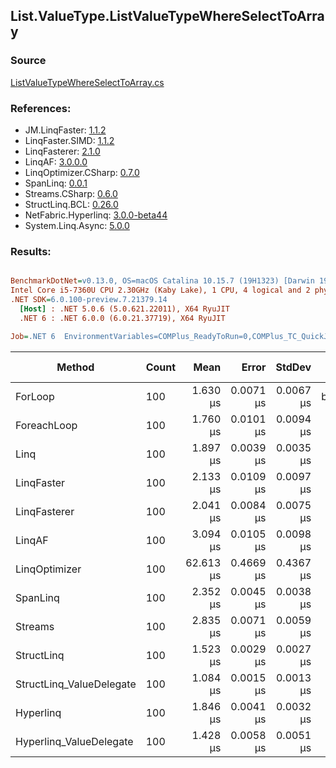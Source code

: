 ﻿## List.ValueType.ListValueTypeWhereSelectToArray

### Source
[ListValueTypeWhereSelectToArray.cs](../LinqBenchmarks/List/ValueType/ListValueTypeWhereSelectToArray.cs)

### References:
- JM.LinqFaster: [1.1.2](https://www.nuget.org/packages/JM.LinqFaster/1.1.2)
- LinqFaster.SIMD: [1.1.2](https://www.nuget.org/packages/LinqFaster.SIMD/1.0.3)
- LinqFasterer: [2.1.0](https://www.nuget.org/packages/LinqFasterer/2.1.0)
- LinqAF: [3.0.0.0](https://www.nuget.org/packages/LinqAF/3.0.0.0)
- LinqOptimizer.CSharp: [0.7.0](https://www.nuget.org/packages/LinqOptimizer.CSharp/0.7.0)
- SpanLinq: [0.0.1](https://www.nuget.org/packages/SpanLinq/0.0.1)
- Streams.CSharp: [0.6.0](https://www.nuget.org/packages/Streams.CSharp/0.6.0)
- StructLinq.BCL: [0.26.0](https://www.nuget.org/packages/StructLinq/0.26.0)
- NetFabric.Hyperlinq: [3.0.0-beta44](https://www.nuget.org/packages/NetFabric.Hyperlinq/3.0.0-beta44)
- System.Linq.Async: [5.0.0](https://www.nuget.org/packages/System.Linq.Async/5.0.0)

### Results:
``` ini

BenchmarkDotNet=v0.13.0, OS=macOS Catalina 10.15.7 (19H1323) [Darwin 19.6.0]
Intel Core i5-7360U CPU 2.30GHz (Kaby Lake), 1 CPU, 4 logical and 2 physical cores
.NET SDK=6.0.100-preview.7.21379.14
  [Host] : .NET 5.0.6 (5.0.621.22011), X64 RyuJIT
  .NET 6 : .NET 6.0.0 (6.0.21.37719), X64 RyuJIT

Job=.NET 6  EnvironmentVariables=COMPlus_ReadyToRun=0,COMPlus_TC_QuickJitForLoops=1,COMPlus_TieredPGO=1  Runtime=.NET 6.0  

```
|                   Method | Count |      Mean |     Error |    StdDev |         Ratio | RatioSD |   Gen 0 | Gen 1 | Gen 2 | Allocated |
|------------------------- |------ |----------:|----------:|----------:|--------------:|--------:|--------:|------:|------:|----------:|
|                  ForLoop |   100 |  1.630 μs | 0.0071 μs | 0.0067 μs |      baseline |         |  5.5237 |     - |     - |     11 KB |
|              ForeachLoop |   100 |  1.760 μs | 0.0101 μs | 0.0094 μs |  1.08x slower |   0.01x |  5.5237 |     - |     - |     11 KB |
|                     Linq |   100 |  1.897 μs | 0.0039 μs | 0.0035 μs |  1.16x slower |   0.00x |  4.0016 |     - |     - |      8 KB |
|               LinqFaster |   100 |  2.133 μs | 0.0109 μs | 0.0097 μs |  1.31x slower |   0.01x |  5.5237 |     - |     - |     11 KB |
|             LinqFasterer |   100 |  2.041 μs | 0.0084 μs | 0.0075 μs |  1.25x slower |   0.01x |  6.3934 |     - |     - |     13 KB |
|                   LinqAF |   100 |  3.094 μs | 0.0105 μs | 0.0098 μs |  1.90x slower |   0.01x |  5.5122 |     - |     - |     11 KB |
|            LinqOptimizer |   100 | 62.613 μs | 0.4669 μs | 0.4367 μs | 38.42x slower |   0.31x | 73.9746 |     - |     - |    155 KB |
|                 SpanLinq |   100 |  2.352 μs | 0.0045 μs | 0.0038 μs |  1.44x slower |   0.01x |  5.5237 |     - |     - |     11 KB |
|                  Streams |   100 |  2.835 μs | 0.0071 μs | 0.0059 μs |  1.74x slower |   0.01x |  5.7716 |     - |     - |     12 KB |
|               StructLinq |   100 |  1.523 μs | 0.0029 μs | 0.0027 μs |  1.07x faster |   0.01x |  1.7109 |     - |     - |      4 KB |
| StructLinq_ValueDelegate |   100 |  1.084 μs | 0.0015 μs | 0.0013 μs |  1.50x faster |   0.01x |  1.6575 |     - |     - |      3 KB |
|                Hyperlinq |   100 |  1.846 μs | 0.0041 μs | 0.0032 μs |  1.13x slower |   0.01x |  1.6632 |     - |     - |      3 KB |
|  Hyperlinq_ValueDelegate |   100 |  1.428 μs | 0.0058 μs | 0.0051 μs |  1.14x faster |   0.01x |  1.6632 |     - |     - |      3 KB |

